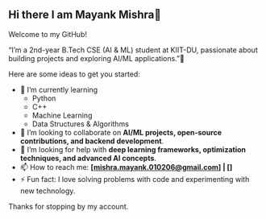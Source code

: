 ## Hi there  I am Mayank Mishra👋
Welcome to my GitHub!  

“I’m a 2nd-year B.Tech CSE (AI & ML) student at KIIT-DU, passionate about building projects and exploring AI/ML applications.”🚀

Here are some ideas to get you started:

- 🌱 I’m currently learning
  - Python
  - C++
  - Machine Learning
  - Data Structures & Algorithms  
- 👯 I’m looking to collaborate on **AI/ML projects, open-source contributions, and backend development**.  
- 🤔 I’m looking for help with **deep learning frameworks, optimization techniques, and advanced AI concepts**.  
- 📫 How to reach me: **[mishra.mayank.010206@gmail.com] | []**  
- ⚡ Fun fact: I love solving problems with code and experimenting with new technology.  

Thanks for stopping by my account.
